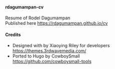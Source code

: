 #### rdagumampan-cv
Resume of Rodel Dagumampan<br>
Published here https://rdagumampan.github.io/cv

#### Credits
- Designed with  by Xiaoying Riley for developers<br>
https://themes.3rdwavemedia.com/
- Ported to Hugo by CowboySmall<br>
https://github.com/cowboysmall-tools
